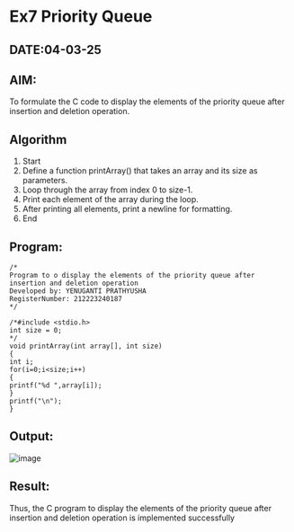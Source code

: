 # Ex7 Priority Queue
## DATE:04-03-25
## AIM:
To formulate the C code to display the elements of the priority queue after insertion and deletion operation.

## Algorithm
1. Start 
2. Define a function printArray() that takes an array and its size as parameters. 
3. Loop through the array from index 0 to size-1. 
4. Print each element of the array during the loop. 
5. After printing all elements, print a newline for formatting. 
6. End
## Program:
```
/*
Program to o display the elements of the priority queue after insertion and deletion operation
Developed by: YENUGANTI PRATHYUSHA
RegisterNumber: 212223240187
*/
```
```
/*#include <stdio.h> 
int size = 0; 
*/ 
void printArray(int array[], int size) 
{ 
int i; 
for(i=0;i<size;i++) 
{ 
printf("%d ",array[i]); 
} 
printf("\n"); 
} 
```

## Output:

![image](https://github.com/user-attachments/assets/1424b397-a7bc-47fc-b898-06d8def3373e)

## Result:
Thus, the C program to display the elements of the priority queue after insertion and deletion operation is implemented successfully
